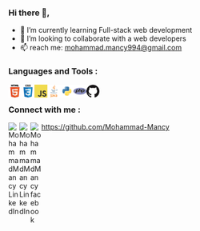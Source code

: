 ### Hi there 👋,

<!--
**MohammadMancy/MohammadMancy** is a ✨ _special_ ✨ repository because its `README.md` (this file) appears on your GitHub profile.

Here are some ideas to get you started:-->

- 🌱 I’m currently learning Full-stack web development
- 👯 I’m looking to collaborate with a web developers
- 📫 reach me: mohammad.mancy994@gmail.com

### Languages and Tools :</br>
<img align="left" alt="HTML" width="26px" src="https://raw.githubusercontent.com/github/explore/80688e429a7d4ef2fca1e82350fe8e3517d3494d/topics/html/html.png" />
<img align="left" alt="css" width="26px" src="https://raw.githubusercontent.com/github/explore/80688e429a7d4ef2fca1e82350fe8e3517d3494d/topics/css/css.png" />
<img align="left" alt="javascript" width="26px" src="https://raw.githubusercontent.com/github/explore/80688e429a7d4ef2fca1e82350fe8e3517d3494d/topics/javascript/javascript.png" />
<img align="left" alt="java" width="26px" src="https://raw.githubusercontent.com/github/explore/80688e429a7d4ef2fca1e82350fe8e3517d3494d/topics/java/java.png" />
<img align="left" alt="python" width="26px" src="https://raw.githubusercontent.com/github/explore/80688e429a7d4ef2fca1e82350fe8e3517d3494d/topics/python/python.png" />
<img align="left" alt="php" width="26px" src="https://raw.githubusercontent.com/github/explore/80688e429a7d4ef2fca1e82350fe8e3517d3494d/topics/php/php.png" />
<img align="left" alt="github" width="26px" src="https://raw.githubusercontent.com/github/explore/78df643247d429f6cc873026c0622819ad797942/topics/github/github.png" />

</br>


### Connect with me :

<a href="https://www.linkedin.com/in/mohammad-mancy-75b591227/"><img align="left" alt="MohammadMancy LinkedIn" width="22px" src="https://cdn.jsdelivr.net/npm/simple-icons@v3/icons/linkedin.svg" /></a>
<a href="https://github.com/Mohammad-Mancy"><img align="left" alt="MohammadMancy LinkedIn" width="22px" src="https://cdn.jsdelivr.net/npm/simple-icons@v3/icons/github.svg" /></a>
<a href="https://www.facebook.com/mohammad.mancy.33"><img align="left" alt="MohammadMancy facebook" width="22px" src="https://cdn.jsdelivr.net/npm/simple-icons@v3/icons/facebook.svg" /></a>
https://github.com/Mohammad-Mancy
